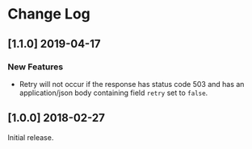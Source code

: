 # Change Log

## [1.1.0] 2019-04-17

### New Features

* Retry will not occur if the response has status code 503 and has an application/json body containing field `retry` set to `false`.



## [1.0.0] 2018-02-27

Initial release.
